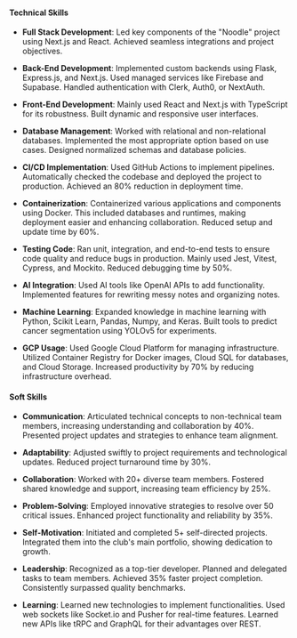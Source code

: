 #### Technical Skills

- **Full Stack Development**: Led key components of the "Noodle" project using Next.js and React. Achieved seamless integrations and project objectives.

- **Back-End Development**: Implemented custom backends using Flask, Express.js, and Next.js. Used managed services like Firebase and Supabase. Handled authentication with Clerk, Auth0, or NextAuth.

- **Front-End Development**: Mainly used React and Next.js with TypeScript for its robustness. Built dynamic and responsive user interfaces.

- **Database Management**: Worked with relational and non-relational databases. Implemented the most appropriate option based on use cases. Designed normalized schemas and database policies.

- **CI/CD Implementation**: Used GitHub Actions to implement pipelines. Automatically checked the codebase and deployed the project to production. Achieved an 80% reduction in deployment time.

- **Containerization**: Containerized various applications and components using Docker. This included databases and runtimes, making deployment easier and enhancing collaboration. Reduced setup and update time by 60%.

- **Testing Code**: Ran unit, integration, and end-to-end tests to ensure code quality and reduce bugs in production. Mainly used Jest, Vitest, Cypress, and Mockito. Reduced debugging time by 50%.

- **AI Integration**: Used AI tools like OpenAI APIs to add functionality. Implemented features for rewriting messy notes and organizing notes.

- **Machine Learning**: Expanded knowledge in machine learning with Python, Scikit Learn, Pandas, Numpy, and Keras. Built tools to predict cancer segmentation using YOLOv5 for experiments.

- **GCP Usage**: Used Google Cloud Platform for managing infrastructure. Utilized Container Registry for Docker images, Cloud SQL for databases, and Cloud Storage. Increased productivity by 70% by reducing infrastructure overhead.

#### Soft Skills

- **Communication**: Articulated technical concepts to non-technical team members, increasing understanding and collaboration by 40%. Presented project updates and strategies to enhance team alignment.

- **Adaptability**: Adjusted swiftly to project requirements and technological updates. Reduced project turnaround time by 30%.

- **Collaboration**: Worked with 20+ diverse team members. Fostered shared knowledge and support, increasing team efficiency by 25%.

- **Problem-Solving**: Employed innovative strategies to resolve over 50 critical issues. Enhanced project functionality and reliability by 35%.

- **Self-Motivation**: Initiated and completed 5+ self-directed projects. Integrated them into the club's main portfolio, showing dedication to growth.

- **Leadership**: Recognized as a top-tier developer. Planned and delegated tasks to team members. Achieved 35% faster project completion. Consistently surpassed quality benchmarks.

- **Learning**: Learned new technologies to implement functionalities. Used web sockets like Socket.io and Pusher for real-time features. Learned new APIs like tRPC and GraphQL for their advantages over REST.